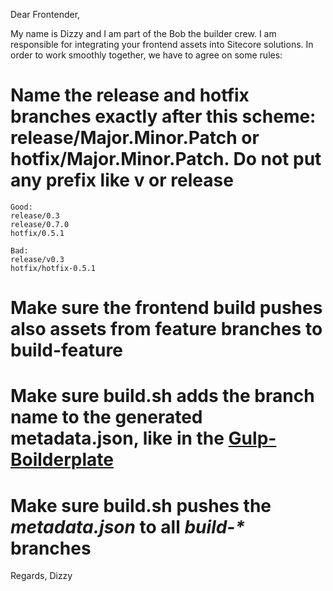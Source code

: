 Dear Frontender,

My name is Dizzy and I am part of the Bob the builder crew. I am responsible for integrating your frontend assets into Sitecore solutions. In order to work smoothly together, we have to agree on some rules:

# Name the release and hotfix branches exactly after this scheme: release/Major.Minor.Patch or hotfix/Major.Minor.Patch. Do not put any prefix like v or release  

	Good:
	release/0.3
	release/0.7.0
	hotfix/0.5.1
	 
	Bad:
	release/v0.3
	hotfix/hotfix-0.5.1

# Make sure the frontend build pushes also assets from feature branches to build-feature
# Make sure build.sh adds the branch name to the generated metadata.json, like in the [Gulp-Boilderplate](https://git.unic.com/projects/BUDC/repos/copfe---gulp-boilerplate/browse/jenkins/build.sh?until=de447cc3540503a83f7eae369ffe67294dc12e2e#149)
# Make sure build.sh pushes the *metadata.json* to all *build-\** branches

Regards,
Dizzy